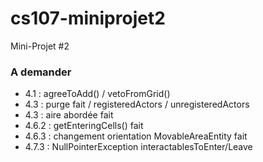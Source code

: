 # cs107-miniprojet2
Mini-Projet #2

### A demander

- 4.1 : agreeToAdd() / vetoFromGrid()
- 4.3 : purge fait / registeredActors / unregisteredActors
- 4.3 : aire abordée fait 
- 4.6.2 : getEnteringCells() fait
- 4.6.3 : changement orientation MovableAreaEntity fait
- 4.7.3 : NullPointerException interactablesToEnter/Leave
